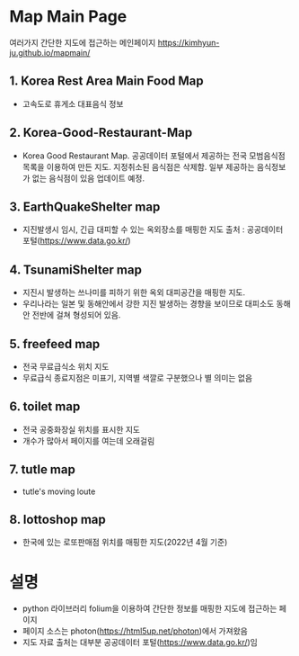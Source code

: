 # Map Main Page
여러가지 간단한 지도에 접근하는 메인페이지
https://kimhyun-ju.github.io/mapmain/
## 1. Korea Rest Area Main Food Map
- 고속도로 휴게소 대표음식 정보
## 2. Korea-Good-Restaurant-Map
- Korea Good Restaurant Map. 공공데이터 포털에서 제공하는 전국 모범음식점 목록을 이용하여 만든 지도. 지정취소된 음식점은 삭제함. 일부 제공하는 음식정보가 없는 음식점이 있음 업데이트 예정.
## 3. EarthQuakeShelter map
- 지진발생시 임시, 긴급 대피할 수 있는 옥외장소를 매핑한 지도 출처 : 공공데이터 포털(https://www.data.go.kr/)
## 4. TsunamiShelter map
- 지진시 발생하는 쓰나미를 피하기 위한 옥외 대피공간을 매핑한 지도.
- 우리나라는 일본 및 동해안에서 강한 지진 발생하는 경향을 보이므로 대피소도 동해안 전반에 걸쳐 형성되어 있음.
## 5. freefeed map
- 전국 무료급식소 위치 지도
- 무료급식 종료지점은 미표기, 지역별 색깔로 구분했으나 별 의미는 없음
## 6. toilet map
- 전국 공중화장실 위치를 표시한 지도
- 개수가 많아서 페이지를 여는데 오래걸림
## 7. tutle map
- tutle's moving loute
## 8. lottoshop map
- 한국에 있는 로또판매점 위치를 매핑한 지도(2022년 4월 기준)

# 설명
- python 라이브러리 folium을 이용하여 간단한 정보를 매핑한 지도에 접근하는 페이지
- 페이지 소스는 photon(https://html5up.net/photon)에서 가져왔음
- 지도 자료 출처는 대부분 공공데이터 포털(https://www.data.go.kr/)임
